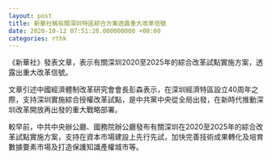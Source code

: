 ```yaml
---
layout: post
title: 新華社稱有關深圳特區綜合方案透露重大改革信號
date: 2020-10-12 07:51:28.000000000 +08:00
categories: rthk
---
```


《新華社》發表文章，表示有關深圳2020至2025年的綜合改革試點實施方案，透露出重大改革信號。

文章引述中國經濟體制改革研究會會長彭森表示，在深圳經濟特區設立40周年之際，支持深圳實施綜合授權改革試點，是中共黨中央從全局出發，在新時代推動深圳改革開放再出發的重大戰略部署。

較早前，中共中央辦公廳、國務院辦公廳發布有關深圳在2020至2025年的綜合改革試點實施方案，支持在資本市場建設上先行先試，加快完善技術成果轉化及培育數據要素市場及打造保護知識產權城市等。
